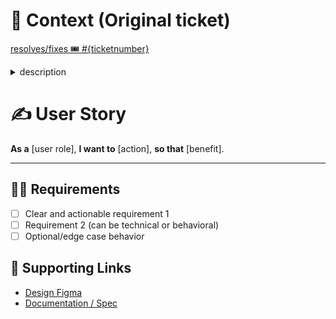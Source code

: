 # 📧 Context (Original ticket)

[resolves/fixes 🎟️ #{ticketnumber}](https://srkcrs.zendesk.com/agent/tickets/{ticketnumber})

<details>
  <summary>description</summary>

{description}

</details>

# ✍️ User Story

**As a** [user role],
**I want to** [action],
**so that** [benefit].

---

## 👩‍💻 Requirements

- [ ] Clear and actionable requirement 1
- [ ] Requirement 2 (can be technical or behavioral)
- [ ] Optional/edge case behavior

## 🔗 Supporting Links

- [Design Figma]({designlink})
- [Documentation / Spec]({doclink})
